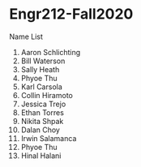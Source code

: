 # Engr212-Fall2020

Name List
1. Aaron Schlichting
2. Bill Waterson
3. Sally Heath
4. Phyoe Thu
4. Karl Carsola
5. Collin Hiramoto
6. Jessica Trejo
7. Ethan Torres
8. Nikita Shpak
9. Dalan Choy
10. Irwin Salamanca
11. Phyoe Thu
12. Hinal Halani
